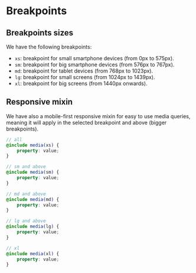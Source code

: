# Breakpoints

## Breakpoints sizes

We have the following breakpoints:

- `xs`: breakpoint for small smartphone devices (from 0px to 575px).
- `sm`: breakpoint for big smartphone devices (from 576px to 767px).
- `md`: breakpoint for tablet devices (from 768px to 1023px).
- `lg`: breakpoint for small screens (from 1024px to 1439px).
- `xl`: breakpoint for big screens (from 1440px onwards).

## Responsive mixin

We have also a mobile-first responsive mixin for easy to use media queries, meaning it will apply in the selected breakpoint and above (bigger breakpoints).

```scss
// all
@include media(xs) {
    property: value;
}

// sm and above
@include media(sm) {
    property: value;
}

// md and above
@include media(md) {
    property: value;
}

// lg and above
@include media(lg) {
    property: value;
}

// xl
@include media(xl) {
    property: value;
}
```
